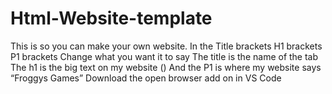 # Html-Website-template
This is so you can make your own website.
In the 
Title brackets
H1 brackets 
P1 brackets
Change what you want it to say 
The title is the name of the tab
The h1 is the big text on my website ()
And the P1 is where my website says “Froggys Games”
Download the open browser add on in VS Code

